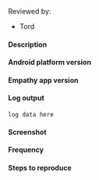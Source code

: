Reviewed by:
* Tord

#### Description


#### Android platform version


#### Empathy app version


#### Log output
```
log data here
```


#### Screenshot


#### Frequency


#### Steps to reproduce


